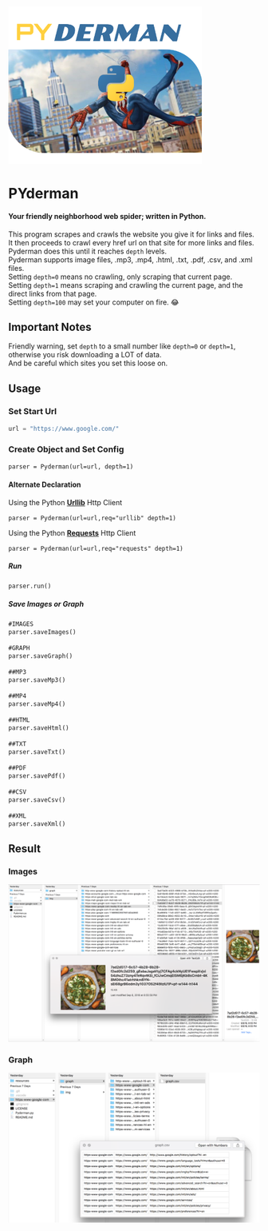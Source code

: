 <img src="https://github.com/brendenvogt/PYderman/blob/master/resources/pyderman.png?raw=true" width="388"/>


# PYderman
#### Your friendly neighborhood web spider; written in **Python**.
This program scrapes and crawls the website you give it for links and files. It then proceeds to crawl every href url on that site for more links and files. Pyderman does this until it reaches `depth` levels. <br/>
Pyderman supports image files, .mp3, .mp4, .html, .txt, .pdf, .csv, and .xml files.<br/>
Setting `depth=0` means no crawling, only scraping that current page.<br/>
Setting `depth=1` means scraping and crawling the current page, and the direct links from that page.<br/>
Setting `depth=100` may set your computer on fire. 😂
## Important Notes
Friendly warning, set `depth` to a small number like `depth=0` or `depth=1`, otherwise you risk downloading a LOT of data.<br/>
And be careful which sites you set this loose on.

## Usage 

### Set Start Url
```python
url = "https://www.google.com/"
```
### Create Object and Set Config
```
parser = Pyderman(url=url, depth=1)
```
#### Alternate Declaration
Using the Python [**Urllib**](https://docs.python.org/3/library/urllib.html) Http Client
```
parser = Pyderman(url=url,req="urllib" depth=1)
```
Using the Python [**Requests**](http://docs.python-requests.org/en/master) Http Client
```
parser = Pyderman(url=url,req="requests" depth=1)
```

##### Run
```
parser.run()
```

##### Save Images or Graph
```
#IMAGES
parser.saveImages()	

#GRAPH
parser.saveGraph()

##MP3
parser.saveMp3()

##MP4
parser.saveMp4()

##HTML
parser.saveHtml()

##TXT
parser.saveTxt()

##PDF
parser.savePdf()

##CSV
parser.saveCsv()

##XML
parser.saveXml()
```

## Result 

### Images
<img src="https://github.com/brendenvogt/PYderman/blob/master/resources/imgScreenshot.png?raw=true"/>

### Graph
<img src="https://github.com/brendenvogt/PYderman/blob/master/resources/graphScreenshot.png?raw=true"/>
